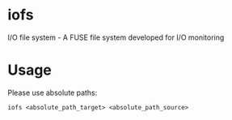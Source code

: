 # iofs
I/O file system - A FUSE file system developed for I/O monitoring

# Usage
Please use absolute paths:
```
iofs <absolute_path_target> <absolute_path_source>
```
